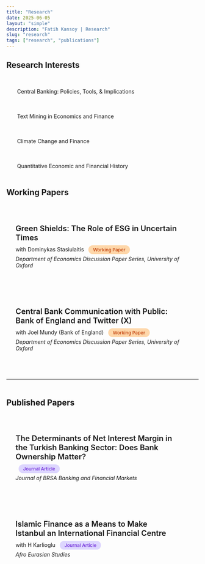 ```yaml
---
title: "Research"
date: 2025-06-05
layout: "simple"
description: "Fatih Kansoy | Research"
slug: "research"
tags: ["research", "publications"]
---
```


<!-- Font Awesome CDN -->
<link rel="stylesheet" href="https://cdnjs.cloudflare.com/ajax/libs/font-awesome/6.5.1/css/all.min.css">

<style>
/* Theme-compatible styles */
.research-container {
    max-width: 1200px;
    margin: 0 auto;
}

.research-interests {
    display: grid;
    grid-template-columns: repeat(auto-fit, minmax(280px, 1fr));
    gap: 1rem;
    margin: 2rem 0;
}

.interest-item {
    display: flex;
    align-items: start;
    gap: 0.75rem;
    padding: 1rem;
    background-color: var(--color-neutral-100);
    border-radius: 0.5rem;
}

.paper-card {
    background-color: var(--color-neutral-50);
    border: 1px solid var(--color-neutral-200);
    border-radius: 0.5rem;
    margin-bottom: 1.5rem;
    overflow: hidden;
}

.paper-header {
    padding: 1.5rem;
    cursor: pointer;
    position: relative;
}

.paper-header:hover {
    background-color: var(--color-neutral-100);
}

.paper-title {
    font-size: 1.25rem;
    font-weight: 600;
    margin-bottom: 0.5rem;
    padding-right: 2rem;
}

.paper-meta {
    font-size: 0.875rem;
    color: var(--color-neutral-600);
    margin-bottom: 0.25rem;
}

.paper-journal {
    font-size: 0.875rem;
    font-style: italic;
    color: var(--color-neutral-500);
}

.expand-icon {
    position: absolute;
    top: 1.5rem;
    right: 1.5rem;
    transition: transform 0.3s ease;
}

.expand-icon.rotated {
    transform: rotate(180deg);
}

.paper-content {
    max-height: 0;
    overflow: hidden;
    transition: max-height 0.3s ease;
}

.paper-content.expanded {
    max-height: 2000px;
}

.paper-inner {
    padding: 0 1.5rem 1.5rem;
}

.button-group {
    display: flex;
    flex-wrap: wrap;
    gap: 0.5rem;
    margin-bottom: 1rem;
}

.paper-button {
    display: inline-flex;
    align-items: center;
    gap: 0.5rem;
    padding: 0.5rem 1rem;
    background-color: var(--color-neutral-100);
    border: 1px solid var(--color-neutral-200);
    border-radius: 0.375rem;
    text-decoration: none;
    font-size: 0.875rem;
    transition: all 0.2s;
}

.paper-button:hover {
    background-color: var(--color-neutral-200);
}

.btn-pdf { color: #2563eb; }
.btn-ssrn { color: #1e40af; }
.btn-arxiv { color: #dc2626; }
.btn-download { color: #059669; }
.btn-journal { color: #7c3aed; }
.btn-twitter { color: var(--color-neutral-800); }
.btn-bluesky { color: #0ea5e9; }
.btn-bibtex { color: #8b5cf6; }

.content-section {
    background-color: var(--color-neutral-100);
    padding: 1rem;
    border-radius: 0.375rem;
    margin-bottom: 1rem;
}

.section-title {
    font-weight: 600;
    margin-bottom: 0.75rem;
    font-size: 0.875rem;
    text-transform: uppercase;
    letter-spacing: 0.05em;
    color: var(--color-neutral-600);
}

.bibtex-content {
    background-color: var(--color-neutral-800);
    color: var(--color-neutral-100);
    padding: 1rem;
    border-radius: 0.375rem;
    font-family: monospace;
    font-size: 0.8rem;
    overflow-x: auto;
    position: relative;
}

.copy-button {
    position: absolute;
    top: 0.5rem;
    right: 0.5rem;
    background-color: var(--color-neutral-700);
    color: var(--color-neutral-100);
    border: none;
    padding: 0.25rem 0.5rem;
    border-radius: 0.25rem;
    cursor: pointer;
    font-size: 0.75rem;
}

.copy-button:hover {
    background-color: var(--color-neutral-600);
}

.status-badge {
    display: inline-block;
    padding: 0.25rem 0.75rem;
    font-size: 0.75rem;
    font-weight: 500;
    border-radius: 9999px;
    margin-left: 0.5rem;
}

.badge-working {
    background-color: #fed7aa;
    color: #c2410c;
}

.badge-journal {
    background-color: #ddd6fe;
    color: #6d28d9;
}

.section-divider {
    margin: 3rem 0;
    border: 0;
    border-top: 2px solid var(--color-neutral-200);
}

/* Hide elements by default */
.hidden {
    display: none;
}

/* Mobile responsive */
@media (max-width: 768px) {
    .research-interests {
        grid-template-columns: 1fr;
    }
    
    .paper-title {
        font-size: 1.125rem;
    }
    
    .button-group {
        gap: 0.375rem;
    }
    
    .paper-button {
        font-size: 0.75rem;
        padding: 0.375rem 0.75rem;
    }
}

/* Dark mode compatibility */
@media (prefers-color-scheme: dark) {
    .paper-card {
        background-color: var(--color-neutral-800);
        border-color: var(--color-neutral-700);
    }
    
    .paper-header:hover {
        background-color: var(--color-neutral-700);
    }
    
    .content-section {
        background-color: var(--color-neutral-800);
    }
    
    .paper-button {
        background-color: var(--color-neutral-800);
        border-color: var(--color-neutral-700);
    }
    
    .paper-button:hover {
        background-color: var(--color-neutral-700);
    }
}
</style>

<div class="research-container">

## Research Interests

<div class="research-interests">
    <div class="interest-item">
        <i class="fas fa-chart-line" style="color: #2563eb;"></i>
        <span>Central Banking: Policies, Tools, & Implications</span>
    </div>
    <div class="interest-item">
        <i class="fas fa-robot" style="color: #2563eb;"></i>
        <span>Text Mining in Economics and Finance</span>
    </div>
    <div class="interest-item">
        <i class="fas fa-leaf" style="color: #10b981;"></i>
        <span>Climate Change and Finance</span>
    </div>
    <div class="interest-item">
        <i class="fas fa-history" style="color: #8b5cf6;"></i>
        <span>Quantitative Economic and Financial History</span>
    </div>
</div>

## Working Papers

<!-- Paper 1 -->
<div class="paper-card">
    <div class="paper-header" onclick="togglePaper('paper1')">
        <h3 class="paper-title">Green Shields: The Role of ESG in Uncertain Times</h3>
        <div class="paper-meta">
            with Dominykas Stasiulaitis
            <span class="status-badge badge-working">Working Paper</span>
        </div>
        <div class="paper-journal">
            Department of Economics Discussion Paper Series, University of Oxford
        </div>
        <i class="fas fa-chevron-down expand-icon" id="paper1-icon"></i>
    </div>
    
  <div class="paper-content" id="paper1-content">
        <div class="paper-inner">
            <div class="button-group">
                <a href="http://fatih.ai/esg.pdf" class="paper-button btn-pdf">
                    <i class="fas fa-file-pdf"></i> View PDF
                </a>
                <a href="https://papers.ssrn.com/sol3/papers.cfm?abstract_id=5278853" target="_blank" class="paper-button btn-ssrn">
                    <i class="fas fa-file-alt"></i> SSRN
                </a>
                <a href="https://arxiv.org/abs/2506.02143" target="_blank" class="paper-button btn-arxiv">
                    <i class="fas fa-archive"></i> arXiv
                </a>
                <a href="http://fatih.ai/esg.pdf" download class="paper-button btn-download">
                    <i class="fas fa-download"></i> Download
                </a>
                <a href="https://x.com/kansoy/status/1929638410358346063" target="_blank" class="paper-button btn-twitter">
                    <i class="fab fa-x-twitter"></i> X Thread
                </a>
                <a href="https://bsky.app/profile/fatih.ai/post/3lqno6dfwok24" target="_blank" class="paper-button btn-bluesky">
                    <i class="fas fa-cloud"></i> Bluesky
                </a>
                <button onclick="toggleSection('paper1-abstract')" class="paper-button">
                    <i class="fas fa-file-alt"></i> Abstract
                </button>
                <button onclick="toggleSection('paper1-bibtex')" class="paper-button btn-bibtex">
                    <i class="fas fa-quote-left"></i> BibTeX
                </button>
            </div>
            
<div id="paper1-abstract" class="content-section hidden">
                <div class="section-title">Abstract</div>
                <div>
                    The rapid growth of sustainable investing, now exceeding 35 trillion USD globally, has transformed financial markets, yet the implications for monetary policy transmission remain underexplored. While existing literature documents heterogeneous firm responses to monetary policy through traditional channels such as size and leverage, it remains unknown whether environmental, social, and governance (ESG) characteristics create distinct transmission mechanisms. Using high-frequency identification around 160 Federal Reserve announcements from 2005 to 2025, we uncover an asymmetric pattern: high-ESG firms gain 1.6 basis points of protection from contractionary target surprises, yet suffer 2.6 basis points greater sensitivity to forward guidance shocks. This asymmetry persists within industries and intensifies with investor climate awareness. Remarkably, the Paris Agreement inverted these relationships: before December 2015, high-ESG firms were more vulnerable to contractionary policy within industries; afterward, they gained protection, representing a 186 basis point reversal. We develop a two-period model featuring heterogeneous investors with sustainability preferences that quantitatively matches these patterns. The model reveals how ESG investors' non-pecuniary utility creates differential demand elasticities, simultaneously protecting green firms from immediate rate changes while amplifying forward guidance vulnerability through their longer investment horizons. These findings establish environmental characteristics as a new dimension of monetary policy non-neutrality, with important implications as sustainable finance continues expanding.
                </div>
            </div>
            
   <div id="paper1-bibtex" class="content-section hidden">
                <div class="section-title">BibTeX</div>
                <div class="bibtex-content">
                    <button class="copy-button" onclick="copyBibtex('paper1-bib')">
                        <i class="fas fa-copy"></i> Copy
                    </button>
                    <pre id="paper1-bib">@article{kansoy2025green,
  title={Green Shields: The Role of ESG in Uncertain Times},
  author={Kansoy, Fatih and Stasiulaitis, Dominykas},
  journal={Department of Economics Discussion Paper Series, University of Oxford},
  volume={June 2025},
  year={2025},
  institution={University of Oxford}
}</pre>
                </div>
            </div>
        </div>
    </div>
</div>

<!-- Paper 2 -->
<div class="paper-card">
    <div class="paper-header" onclick="togglePaper('paper2')">
        <h3 class="paper-title">Central Bank Communication with Public: Bank of England and Twitter (X)</h3>
        <div class="paper-meta">
            with Joel Mundy (Bank of England)
            <span class="status-badge badge-working">Working Paper</span>
        </div>
        <div class="paper-journal">
            Department of Economics Discussion Paper Series, University of Oxford
        </div>
        <i class="fas fa-chevron-down expand-icon" id="paper2-icon"></i>
    </div>
    
 <div class="paper-content" id="paper2-content">
        <div class="paper-inner">
            <div class="button-group">
                <a href="http://fatih.ai/boe.pdf" class="paper-button btn-pdf">
                    <i class="fas fa-file-pdf"></i> View PDF
                </a>
                <a href="https://papers.ssrn.com/sol3/papers.cfm?abstract_id=5279225" target="_blank" class="paper-button btn-ssrn">
                    <i class="fas fa-file-alt"></i> SSRN
                </a>
                <a href="https://arxiv.org/abs/2506.02559" target="_blank" class="paper-button btn-arxiv">
                    <i class="fas fa-archive"></i> arXiv
                </a>
                <a href="http://fatih.ai/boe.pdf" download class="paper-button btn-download">
                    <i class="fas fa-download"></i> Download
                </a>
                <button onclick="toggleSection('paper2-abstract')" class="paper-button">
                    <i class="fas fa-file-alt"></i> Abstract
                </button>
                <button onclick="toggleSection('paper2-bibtex')" class="paper-button btn-bibtex">
                    <i class="fas fa-quote-left"></i> BibTeX
                </button>
            </div>
            
<div id="paper2-abstract" class="content-section hidden">
                <div class="section-title">Abstract</div>
                <div>
                    Central banks increasingly use social media to communicate beyond financial markets, yet evidence on public engagement effectiveness remains limited. Despite 113 central banks joining Twitter between 2008 and 2018, we lack understanding of what drives audience interaction with their content. To examine engagement determinants, we analyzed 3.13 million tweets mentioning the Bank of England from 2007 to 2022, including 9,810 official posts. We investigate posting patterns, measure engagement elasticity, and identify content characteristics predicting higher interaction. The Bank's posting schedule misaligns with peak audience engagement times, with evening hours generating the highest interaction despite minimal posting. Cultural content, such as the Alan Turing 50 pound note, achieved 1,300 times higher engagement than routine policy communications. Engagement elasticity averaged 1.095 with substantial volatility during events like Brexit, contrasting with the Federal Reserve's stability. Media content dramatically increased engagement: videos by 1,700 percent, photos by 126 percent, while monetary policy announcements and readability significantly enhanced all metrics. Content quality and timing matter more than posting frequency for effective central bank communication. These findings suggest central banks should prioritize accessible, media-rich content during high-attention periods rather than increasing volume, with implications for digital communication strategies in fulfilling public transparency mandates.
                </div>
            </div>
            
 <div id="paper2-bibtex" class="content-section hidden">
                <div class="section-title">BibTeX</div>
                <div class="bibtex-content">
                    <button class="copy-button" onclick="copyBibtex('paper2-bib')">
                        <i class="fas fa-copy"></i> Copy
                    </button>
                    <pre id="paper2-bib">@article{kansoy2025central,
  title={Central Bank Communication with Public: Bank of England and Twitter (X)},
  author={Kansoy, Fatih and Mundy, Joel},
  journal={Department of Economics Discussion Paper Series, University of Oxford},
  volume={July 2025},
  year={2025},
  institution={University of Oxford and Bank of England}
}</pre>
                </div>
            </div>
        </div>
    </div>
</div>

<hr class="section-divider">

## Published Papers

<!-- Paper 3 -->
<div class="paper-card">
    <div class="paper-header" onclick="togglePaper('paper3')">
        <h3 class="paper-title">The Determinants of Net Interest Margin in the Turkish Banking Sector: Does Bank Ownership Matter?</h3>
        <div class="paper-meta">
            <span class="status-badge badge-journal">Journal Article</span>
        </div>
        <div class="paper-journal">
            Journal of BRSA Banking and Financial Markets
        </div>
        <i class="fas fa-chevron-down expand-icon" id="paper3-icon"></i>
    </div>
    
    
<div class="paper-content" id="paper3-content">
        <div class="paper-inner">
            <div class="button-group">
                <a href="http://fatih.ai/nim.pdf" class="paper-button btn-pdf">
                    <i class="fas fa-file-pdf"></i> View PDF
                </a>
                <a href="https://dergipark.org.tr/tr/pub/bddkdergisi/issue/57356/874957" target="_blank" class="paper-button btn-journal">
                    <i class="fas fa-journal-whills"></i> Journal
                </a>
                <a href="http://fatih.ai/nim.pdf" download class="paper-button btn-download">
                    <i class="fas fa-download"></i> Download
                </a>
                <button onclick="toggleSection('paper3-abstract')" class="paper-button">
                    <i class="fas fa-file-alt"></i> Abstract
                </button>
                <button onclick="toggleSection('paper3-bibtex')" class="paper-button btn-bibtex">
                    <i class="fas fa-quote-left"></i> BibTeX
                </button>
            </div>
            
<div id="paper3-abstract" class="content-section hidden">
                <div class="section-title">Abstract</div>
                <div>
                    This research presented an empirical investigation of the determinants of the net interest margin in Turkish Banking sector with a particular emphasis on the bank ownership structure. This study employed a unique bank-level dataset covering Turkey's commercial banking sector for the 2001-2012. Our main results are as follows. Operation diversity, credit risk and operating costs are important determinants of margin in Turkey. More efficient banks exhibit lower margin and also price stability contributes to lower margin. The effect of principal determinants such as credit risk, bank size, market concentration and inflation vary across foreign-owned, state-controlled and private banks. At the same time, the impacts of implicit interest payment, operation diversity and operating cost are homogeneous across all banks.
                </div>
            </div>
            
   <div id="paper3-bibtex" class="content-section hidden">
                <div class="section-title">BibTeX</div>
                <div class="bibtex-content">
                    <button class="copy-button" onclick="copyBibtex('paper3-bib')">
                        <i class="fas fa-copy"></i> Copy
                    </button>
                    <pre id="paper3-bib">@article{kansoy2012determinants,
  title={The determinants of net interest margin in the Turkish banking sector: does bank ownership matter},
  author={Kansoy, Fatih},
  journal={Journal of BRSA Banking and Financial Markets},
  volume={6},
  number={2},
  pages={13--49},
  year={2012},
  publisher={Banking Regulation and Supervision Agency}
}</pre>
                </div>
            </div>
        </div>
    </div>
</div>

<!-- Paper 4 -->
<div class="paper-card">
    <div class="paper-header" onclick="togglePaper('paper4')">
        <h3 class="paper-title">Islamic Finance as a Means to Make Istanbul an International Financial Centre</h3>
        <div class="paper-meta">
            with H Karlioglu
            <span class="status-badge badge-journal">Journal Article</span>
        </div>
        <div class="paper-journal">
            Afro Eurasian Studies
        </div>
        <i class="fas fa-chevron-down expand-icon" id="paper4-icon"></i>
    </div>
    
 <div class="paper-content" id="paper4-content">
        <div class="paper-inner">
            <div class="button-group">
                <a href="http://fatih.ai/istanbul.pdf" class="paper-button btn-pdf">
                    <i class="fas fa-file-pdf"></i> View PDF
                </a>
                <a href="https://dergipark.org.tr/en/pub/afes/issue/44783/557024" target="_blank" class="paper-button btn-journal">
                    <i class="fas fa-journal-whills"></i> Journal
                </a>
                <a href="http://fatih.ai/istanbul.pdf" download class="paper-button btn-download">
                    <i class="fas fa-download"></i> Download
                </a>
                <button onclick="toggleSection('paper4-abstract')" class="paper-button">
                    <i class="fas fa-file-alt"></i> Abstract
                </button>
                <button onclick="toggleSection('paper4-bibtex')" class="paper-button btn-bibtex">
                    <i class="fas fa-quote-left"></i> BibTeX
                </button>
            </div>
            
  <div id="paper4-abstract" class="content-section hidden">
                <div class="section-title">Abstract</div>
                <div>
                    This paper discusses and assesses Istanbul as an international finance centre within the context of its position in the sector of Islamic finance. No doubt, Istanbul is a centre of business and culture of Turkey and the Turkish government is at present endeavouring to turn Istanbul into a regional finance centre in ten years and, furthermore, into one of the top international financial centres in thirty years. In this context we evaluate Istanbul's potential and position to assume the role of a hub for Islamic finance. Our main conclusions are as follows; the current image, legal and regulatory infrastructure and human capacity of Istanbul do not presently allow it to become an international finance centre. In contrast, if we consider its strategic location standing between the Middle East, Eurasia and Africa as well as its strong relations with Muslim countries, and, last but not least, its strong banking system, Istanbul has the potential to serve as a centre for Islamic finance provided that the government's ambitions remain focused in this direction.
                </div>
            </div>
            
 <div id="paper4-bibtex" class="content-section hidden">
                <div class="section-title">BibTeX</div>
                <div class="bibtex-content">
                    <button class="copy-button" onclick="copyBibtex('paper4-bib')">
                        <i class="fas fa-copy"></i> Copy
                    </button>
                    <pre id="paper4-bib">@article{kansoy2013islamic,
  title={Islamic Finance as a Means to Make Istanbul an International Financial Centre},
  author={Kansoy, Fatih and Karlioglu, Hasan Huseyin},
  journal={Afro Eurasian Studies},
  volume={2},
  number={1-2},
  pages={126--143},
  year={2013},
  publisher={Musiad (Independent Industrialists and Businessmen's Association)}
}</pre>
                </div>
            </div>
        </div>
    </div>
</div>

</div>

<script>
// Toggle paper expansion
function togglePaper(paperId) {
    const content = document.getElementById(paperId + '-content');
    const icon = document.getElementById(paperId + '-icon');
    
    content.classList.toggle('expanded');
    icon.classList.toggle('rotated');
}

// Toggle individual sections (abstract, bibtex)
function toggleSection(sectionId) {
    const section = document.getElementById(sectionId);
    section.classList.toggle('hidden');
    
    // Hide other sections in the same paper
    const paperId = sectionId.split('-')[0];
    const otherSection = sectionId.includes('abstract') ? 
        document.getElementById(paperId + '-bibtex') : 
        document.getElementById(paperId + '-abstract');
    
    if (otherSection && !section.classList.contains('hidden')) {
        otherSection.classList.add('hidden');
    }
}

// Copy BibTeX
function copyBibtex(id) {
    const text = document.getElementById(id).textContent;
    navigator.clipboard.writeText(text).then(function() {
        const button = event.target.closest('button');
        const originalHTML = button.innerHTML;
        button.innerHTML = '<i class="fas fa-check"></i> Copied!';
        setTimeout(() => {
            button.innerHTML = originalHTML;
        }, 2000);
    });
}
</script>